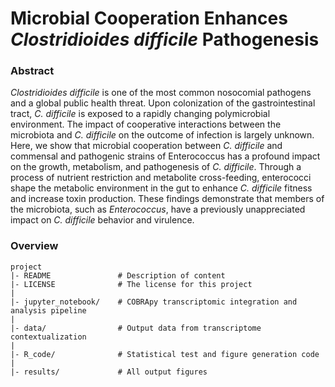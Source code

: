 # Microbial Cooperation Enhances *Clostridioides difficile* Pathogenesis

### Abstract

*Clostridioides difficile* is one of the most common nosocomial pathogens and a global public health threat. Upon colonization of the gastrointestinal tract, *C. difficile* is exposed to a rapidly changing polymicrobial environment. The impact of cooperative interactions between the microbiota and *C. difficile* on the outcome of infection is largely unknown. Here, we show that microbial cooperation between *C. difficile* and commensal and pathogenic strains of Enterococcus has a profound impact on the growth, metabolism, and pathogenesis of *C. difficile*. Through a process of nutrient restriction and metabolite cross-feeding, enterococci shape the metabolic environment in the gut to enhance *C. difficile* fitness and increase toxin production. These findings demonstrate that members of the microbiota, such as *Enterococcus*, have a previously unappreciated impact on *C. difficile* behavior and virulence. 


### Overview

	project
	|- README          		# Description of content
	|- LICENSE         		# The license for this project
	|
	|- jupyter_notebook/	# COBRApy transcriptomic integration and analysis pipeline
	|
	|- data/          		# Output data from transcriptome contextualization
	|
	|- R_code/				# Statistical test and figure generation code
	|
	|- results/				# All output figures
